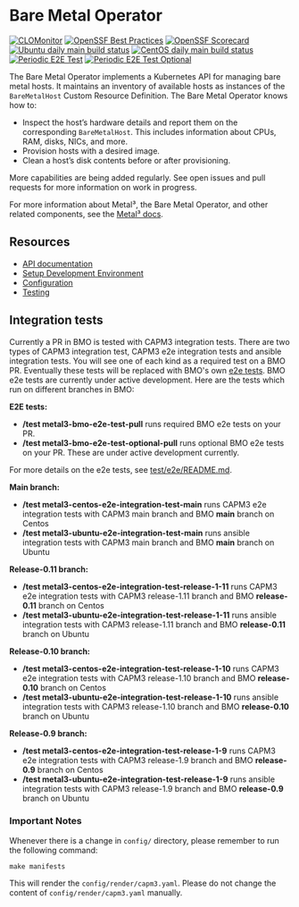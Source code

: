 # Bare Metal Operator

[![CLOMonitor](https://img.shields.io/endpoint?url=https://clomonitor.io/api/projects/cncf/metal3-io/badge)](https://clomonitor.io/projects/cncf/metal3-io)
[![OpenSSF Best Practices](https://www.bestpractices.dev/projects/9985/badge)](https://www.bestpractices.dev/projects/9985)
[![OpenSSF Scorecard](https://api.securityscorecards.dev/projects/github.com/metal3-io/baremetal-operator/badge)](https://securityscorecards.dev/viewer/?uri=github.com/metal3-io/baremetal-operator)
[![Ubuntu daily main build status](https://jenkins.nordix.org/buildStatus/icon?job=metal3-periodic-ubuntu-e2e-integration-test-main&subject=Ubuntu%20daily%20main)](https://jenkins.nordix.org/view/Metal3/job/metal3-periodic-ubuntu-e2e-integration-test-main/)
[![CentOS daily main build status](https://jenkins.nordix.org/buildStatus/icon?job=metal3-periodic-centos-e2e-integration-test-main&subject=CentOS%20daily%20main)](https://jenkins.nordix.org/view/Metal3/job/metal3-periodic-centos-e2e-integration-test-main/)
[![Periodic E2E Test](https://github.com/metal3-io/baremetal-operator/actions/workflows/e2e-test-periodic-main.yml/badge.svg)](https://github.com/metal3-io/baremetal-operator/actions/workflows/e2e-test-periodic-main.yml)
[![Periodic E2E Test Optional](https://github.com/metal3-io/baremetal-operator/actions/workflows/e2e-test-optional-periodic.yml/badge.svg)](https://github.com/metal3-io/baremetal-operator/actions/workflows/e2e-test-optional-periodic.yml)

The Bare Metal Operator implements a Kubernetes API for managing bare metal
hosts. It maintains an inventory of available hosts as instances of the
`BareMetalHost` Custom Resource Definition. The Bare Metal Operator knows how
to:

- Inspect the host’s hardware details and report them on the corresponding
  `BareMetalHost`. This includes information about CPUs, RAM, disks, NICs, and
  more.
- Provision hosts with a desired image.
- Clean a host’s disk contents before or after provisioning.

More capabilities are being added regularly. See open issues and pull requests
for more information on work in progress.

For more information about Metal³, the Bare Metal Operator, and other related
components, see the [Metal³ docs](https://github.com/metal3-io/metal3-docs).

## Resources

- [API documentation](docs/api.md)
- [Setup Development Environment](docs/dev-setup.md)
- [Configuration](docs/configuration.md)
- [Testing](docs/testing.md)

## Integration tests

Currently a PR in BMO is tested with CAPM3 integration tests. There are two
types of CAPM3 integration test, CAPM3 e2e integration tests and ansible
integration tests. You will see one of each kind as a required test on a BMO PR.
Eventually these tests will be replaced with BMO's own
[e2e tests](test/e2e/README.md). BMO e2e tests are currently under active
development. Here are the tests which run on different branches in BMO:

**E2E tests:**

- **/test metal3-bmo-e2e-test-pull** runs required BMO e2e tests on your PR.
- **/test metal3-bmo-e2e-test-optional-pull** runs optional BMO e2e tests on
  your PR. These are under active development currently.

For more details on the e2e tests, see [test/e2e/README.md](test/e2e/README.md).

**Main branch:**

- **/test metal3-centos-e2e-integration-test-main** runs CAPM3 e2e integration
  tests with CAPM3 main branch and BMO **main** branch on Centos
- **/test metal3-ubuntu-e2e-integration-test-main** runs ansible integration
  tests with CAPM3 main branch and BMO **main** branch on Ubuntu

**Release-0.11 branch:**

- **/test metal3-centos-e2e-integration-test-release-1-11** runs CAPM3 e2e
  integration tests with CAPM3 release-1.11 branch and BMO **release-0.11**
  branch on Centos
- **/test metal3-ubuntu-e2e-integration-test-release-1-11** runs ansible
  integration tests with CAPM3 release-1.11 branch and BMO **release-0.11**
  branch on Ubuntu

**Release-0.10 branch:**

- **/test metal3-centos-e2e-integration-test-release-1-10** runs CAPM3 e2e
  integration tests with CAPM3 release-1.10 branch and BMO **release-0.10**
  branch on Centos
- **/test metal3-ubuntu-e2e-integration-test-release-1-10** runs ansible
  integration tests with CAPM3 release-1.10 branch and BMO **release-0.10**
  branch on Ubuntu

**Release-0.9 branch:**

- **/test metal3-centos-e2e-integration-test-release-1-9** runs CAPM3 e2e
  integration tests with CAPM3 release-1.9 branch and BMO **release-0.9**
  branch on Centos
- **/test metal3-ubuntu-e2e-integration-test-release-1-9** runs ansible
  integration tests with CAPM3 release-1.9 branch and BMO **release-0.9**
  branch on Ubuntu

### Important Notes

Whenever there is a change in `config/` directory, please remember to run the
following command:

`make manifests`

This will render the `config/render/capm3.yaml`. Please do not change the
content of `config/render/capm3.yaml` manually.
